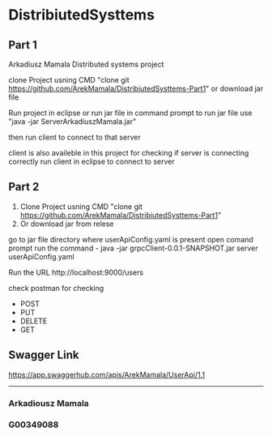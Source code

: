 # DistribiutedSysttems
## Part 1
Arkadiusz Mamala Distributed systems project

clone Project usning CMD "clone git https://github.com/ArekMamala/DistribiutedSysttems-Part1"
or 
download jar file 

Run project in eclipse or run jar file in command prompt
to run jar file use "java -jar ServerArkadiuszMamala.jar"

then run client to connect to that server 

client is also availeble in this project for checking if server is connecting correctly
run client in eclipse to connect to server

## Part 2  

1. Clone Project usning CMD "clone git https://github.com/ArekMamala/DistribiutedSysttems-Part1"
1. Or download jar from relese

go to jar file directory where userApiConfig.yaml is present
open comand prompt 
run the command - java -jar grpcClient-0.0.1-SNAPSHOT.jar server userApiConfig.yaml

Run the URL http://localhost:9000/users

check postman for checking 
* POST
* PUT
* DELETE 
* GET

## Swagger Link
https://app.swaggerhub.com/apis/ArekMamala/UserApi/1.1

***
### Arkadiousz Mamala
### G00349088
